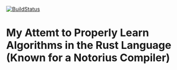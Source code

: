 [![BuildStatus](https://travis-ci.org/UsairimIsani/rust-algo-prac.svg?branch=master)](https://travis-ci.org/UsairimIsani/rust-algo-prac)
# My Attemt to Properly Learn Algorithms in the Rust Language (Known for a Notorius Compiler)
